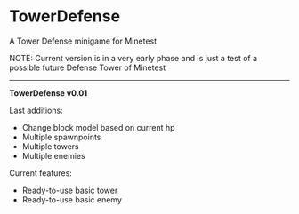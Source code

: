# TowerDefense
A Tower Defense minigame for Minetest

NOTE: Current version is in a very early phase and is just a test of a possible future Defense Tower of Minetest
***
**TowerDefense v0.01**

Last additions: 

- Change block model based on current hp
- Multiple spawnpoints
- Multiple towers
- Multiple enemies

Current features:
- Ready-to-use basic tower
- Ready-to-use basic enemy

